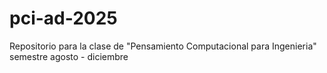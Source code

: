 # pci-ad-2025
Repositorio para la clase de "Pensamiento Computacional para Ingenieria" semestre agosto - diciembre
